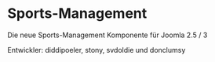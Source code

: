 Sports-Management
================

Die neue Sports-Management Komponente für Joomla 2.5 / 3

Entwickler: diddipoeler, stony, svdoldie und donclumsy
